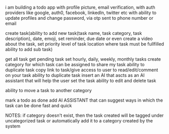 i am building a todo app
    with profile picture,
    email verification, 
    with auth providers like google, auth0, facebook, linkedIn, twitter etc
    with ability to update profiles and change password, via otp sent to phone number or email
    
create task(ability to add new task(task name, task category, task description), date, emoji, set reminder, due date or even create a video about the task, set priority level of task
location where task must be fullfilled
ability to add sub task)

get all task
get pending task
set hourly, daily, weekly, monthly tasks
create category for which task can be assigned to
share my task
ability to duplicate task
copy link to task/give access to user to read/edit/comment on your task
ability to duplicate task
insert an AI that ascts as an AI assistant that will help the user set the task
ability to edit and delete task

ability to move a task to another category

mark a todo as done
add AI ASSISTANT that can suggest ways in which the task can be done fast and quick


NOTES:
if category doesn't exist, then the task created will be tagged under uncategorized task or automatically add it to a category created by the system